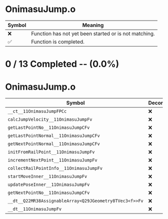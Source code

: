 # OnimasuJump.o
| Symbol | Meaning 
| ------------- | ------------- 
| :x: | Function has not yet been started or is not matching. 
| :white_check_mark: | Function is completed. 


# 0 / 13 Completed -- (0.0%)
# OnimasuJump.o
| Symbol | Decompiled? |
| ------------- | ------------- |
| `__ct__11OnimasuJumpFPCc` | :x: |
| `calcJumpVelocity__11OnimasuJumpFv` | :x: |
| `getLastPointNo__11OnimasuJumpCFv` | :x: |
| `getLastPointNormal__11OnimasuJumpCFv` | :x: |
| `getNextPointNormal__11OnimasuJumpCFv` | :x: |
| `initFromRailPoint__11OnimasuJumpFv` | :x: |
| `incrementNextPoint__11OnimasuJumpFv` | :x: |
| `collectRailPointInfo__11OnimasuJumpFv` | :x: |
| `startMoveInner__11OnimasuJumpFv` | :x: |
| `updatePoseInner__11OnimasuJumpFv` | :x: |
| `getNextPointNo__11OnimasuJumpCFv` | :x: |
| `__dt__Q22MR38AssignableArray<Q29JGeometry8TVec3<f>>Fv` | :x: |
| `__dt__11OnimasuJumpFv` | :x: |
